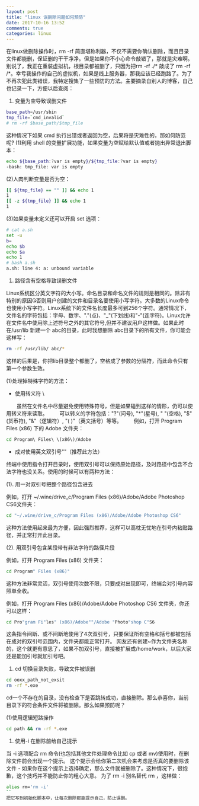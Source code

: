 ```yaml
---
layout: post
title: "linux 误删除问题如何预防"
date: 2017-10-16 13:52
comments: true
categories: linux
---
```


在linux做删除操作时，rm -rf 简直堪称利器，不仅不需要你确认删除，而且目录文件都能删，保证删的干干净净。但是如果你不小心命令敲错了，那就是灾难啊。别说了，我正在重装虚拟机，根目录都被删了，只因为把rm -rf ./* 敲成了 rm -rf /*。幸亏我操作的自己的虚拟机，如果是线上服务器，那我应该已经跑路了。为了不再次犯此类错误，我特定搜集了一些预防的方法。主要摘录自别人的博客，自己也记录一下，方便以后查阅：

1. 变量为空导致误删文件

```bash
base_path=/usr/sbin
tmp_file=`cmd_invalid`
# rm -rf $base_path/$tmp_file
```

这种情况下如果 cmd 执行出错或者返回为空，后果将是灾难性的，那如何防范呢?
(1)利用 shell 的变量扩展功能，如果变量为空赋给默认值或者抛出异常退出脚本：

```bash
echo ${base_path:?var is empty}/${tmp_file:?var is empty}
-bash: tmp_file: var is empty
```

(2)人肉判断变量是否为空：

```bash
[[ ${tmp_file} == "" ]] && echo 1
1
[[ -z ${tmp_file} ]] && echo 1
1
```

(3)如果变量未定义还可以开启 set 选项：

```bash
# cat a.sh
set -u
b=
echo $b
echo $a
echo 1
# bash a.sh
a.sh: line 4: a: unbound variable
```

1. 路径含有空格导致误删文件

Linux系统区分英文字符的大小写。命名目录和命名文件的规则是相同的。除非有特别的原因否则用户创建的文件和目录名要使用小写字符。大多数的Linux命令也使用小写字符。Linux系统下的文件名长度最多可到256个字符。通常情况下，文件名的字符包括：字母、数字、"."(点)、"_"(下划线)和"-"(连字符)。Linux允许在文件名中使用除上述符号之外的其它符号,但并不建议用户这样做。如果此时在/usr/lib 新建一个 abc的目录，此时我想删除 abc目录下的所有文件，你可能会这样写：

```bash
rm -rf /usr/lib/ abc/*
```

这样的后果是，你把lib目录整个都删了，空格成了参数的分隔符，而此命令只有第一个参数生效。

(1)处理掉特殊字符的方法：

* 使用转义符 \

　　虽然在文件名中尽量避免使用特殊符号，但是如果碰到这样的情形，仍可以使用转义符来读取。
　　可以转义的字符包括："?"(问号), "*"(星号), " "(空格), "$"(货币符), "&"（逻辑符）, "( )"（英文括号）等等。
　　例如，打开 Program Files (x86) 下的 Adobe 文件夹：

```bash
cd Program\ Files\ \(x86\)/Adobe
```

* 成对使用英文双引号""（推荐此方法）

终端中使用指令打开目录时，使用双引号可以保持原始路径，及时路径中包含不合法字符也没关系。使用的时候可以有两种方法：

(1). 用一对双引号把整个路径包含进去

例如，打开 ~/.wine/drive_c/Program Files (x86)/Adobe/Adobe Photoshop CS6文件夹：

```bash
cd "~/.wine/drive_c/Program Files (x86)/Adobe/Adobe Photoshop CS6"
```

这种方法使用起来最为方便，因此强烈推荐，这样可以高枕无忧地在引号内粘贴路径，并正常打开此目录。

(2). 用双引号包含某段带有非法字符的路径片段

例如，打开 Program Files (x86) 文件夹：

```bash
cd Program" Files (x86)"
```

这种方法非常灵活，双引号使用次数不限，只要成对出现即可，终端会对引号内容照单全收。

例如，打开 Program Files (x86)/Adobe/Adobe Photoshop CS6 文件夹，你还可以这样：

```bash
cd Pro"gram Fi"les" (x86)/Adobe""/Adobe "Photo"shop C"S6
```

这条指令间断、或不间断地使用了4次双引号，只要保证所有空格和括号都被包括在成对的双引号范围内，文件夹都能正常打开。
网友还有创建~作为文件夹名称的，这个就更有意思了，如果不加双引号，直接被扩展成/home/work，以后大家还是能加引号就加引号吧。

1. cd 切换目录失败，导致文件被误删

```bash
cd ooxx_path_not_exsit
rm -rf *.exe
```

cd一个不存在的目录，没有检查下是否跳转成功，直接删除。那么恭喜你，当前目录下的符合条件文件将被删除。那么如果预防呢？

(1)使用逻辑短路操作

```bash
cd path && rm -rf *.exe
```

1. 使用-i 在删除前给自己提示

当 -i 选项配合 rm 命令(也包括其他文件处理命令比如 cp 或者 mv)使用时，在删除文件前会出现一个提示。
这个提示会给你第二次机会来考虑是否真的要删除该文件 - 如果你在这个提示上选择确定，那么文件就被删除了。这种情况下，很抱歉，这个技巧并不能防止你的粗心大意。
为了 rm -i 别名替代 rm ，这样做：

```bash
alias rm='rm -i'
``
把它写到初始化脚本中，让每次删除都能提示自己，防止误删。
